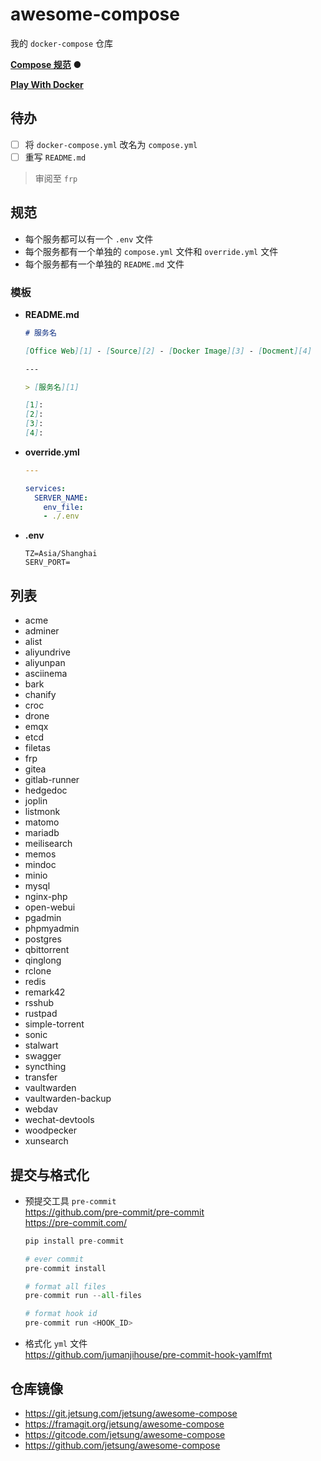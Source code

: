 # awesome-compose

我的 `docker-compose` 仓库

[**Compose 规范**](https://github.com/compose-spec/compose-spec) ● 

[**Play With Docker**](https://labs.play-with-docker.com/?stack=https://raw.githubusercontent.com/jetsung/awesome-compose/refs/heads/main/filetas/compose.yml)

## 待办

- [ ] 将 `docker-compose.yml` 改名为 `compose.yml`
- [ ] 重写 `README.md`

> 审阅至 `frp`

## 规范

- 每个服务都可以有一个 `.env` 文件
- 每个服务都有一个单独的 `compose.yml` 文件和 `override.yml` 文件
- 每个服务都有一个单独的 `README.md` 文件

### 模板
- **README.md** 
   ```markdown
   # 服务名

   [Office Web][1] - [Source][2] - [Docker Image][3] - [Docment][4]

   ---

   > [服务名][1] 

   [1]:
   [2]:
   [3]:
   [4]:
   ```

- **override.yml**
  ```yaml
  ---

  services:
    SERVER_NAME:
      env_file:
      - ./.env
  ```

- **.env**
  ```dotenv
  TZ=Asia/Shanghai
  SERV_PORT=
  ```

## 列表

- acme
- adminer
- alist
- aliyundrive
- aliyunpan
- asciinema
- bark
- chanify
- croc
- drone
- emqx
- etcd
- filetas
- frp
- gitea
- gitlab-runner
- hedgedoc
- joplin
- listmonk
- matomo
- mariadb
- meilisearch
- memos
- mindoc
- minio
- mysql
- nginx-php
- open-webui
- pgadmin
- phpmyadmin
- postgres
- qbittorrent
- qinglong
- rclone
- redis
- remark42
- rsshub
- rustpad
- simple-torrent
- sonic
- stalwart
- swagger
- syncthing
- transfer
- vaultwarden
- vaultwarden-backup
- webdav
- wechat-devtools
- woodpecker
- xunsearch

## 提交与格式化

- 预提交工具 `pre-commit`  
  https://github.com/pre-commit/pre-commit  
  https://pre-commit.com/

  ```python
  pip install pre-commit

  # ever commit
  pre-commit install

  # format all files
  pre-commit run --all-files

  # format hook id
  pre-commit run <HOOK_ID>
  ```

- 格式化 `yml` 文件  
  https://github.com/jumanjihouse/pre-commit-hook-yamlfmt

## 仓库镜像

- https://git.jetsung.com/jetsung/awesome-compose
- https://framagit.org/jetsung/awesome-compose
- https://gitcode.com/jetsung/awesome-compose
- https://github.com/jetsung/awesome-compose
